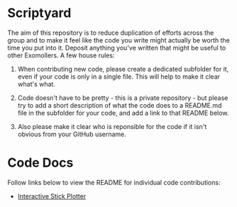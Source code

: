 # Scriptyard

The aim of this repository is to reduce duplication of efforts across the group and to make it feel like the code you write might actually be worth the time you put into it. Deposit anything you've written that might be useful to other Exomollers. A few house rules:

1. When contributing new code, please create a dedicated subfolder for it, even if your code is only in a single file. This will help to make it clear what's what.

2. Code doesn't have to be pretty - this is a private repository - but please try to add a short description of what the code does to a README.md file in the subfolder for your code, and add a link to that README below. 

3. Also please make it clear who is reponsible for the code if it isn't obvious from your GitHub username. 

# Code Docs
Follow links below to view the README for individual code contributions:

- [Interactive Stick Plotter](Interactive_Stick_Plotter/README.md)
